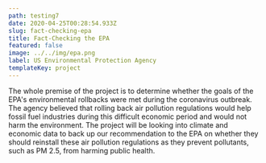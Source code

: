 ```yaml
---
path: testing7
date: 2020-04-25T00:28:54.933Z
slug: fact-checking-epa
title: Fact-Checking the EPA
featured: false
image: ../../img/epa.png
label: US Environmental Protection Agency
templateKey: project
---
```

The whole premise of the project is to determine whether the goals of the EPA's environmental rollbacks were met during the coronavirus outbreak. The agency believed that rolling back air pollution regulations would help fossil fuel industries during this difficult economic period and would not harm the environment. The project will be looking into climate and economic data to back up our recommendation to the EPA on whether they should reinstall these air pollution regulations as they prevent pollutants, such as PM 2.5, from harming public health.
